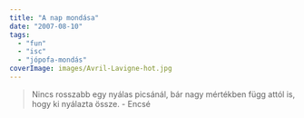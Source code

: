 ```yaml
---
title: "A nap mondása"
date: "2007-08-10"
tags: 
  - "fun"
  - "isc"
  - "jópofa-mondás"
coverImage: images/Avril-Lavigne-hot.jpg
---
```


> Nincs rosszabb egy nyálas picsánál, bár nagy mértékben függ attól is, hogy ki nyálazta össze. - Encsé
